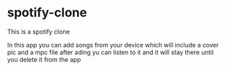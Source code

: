 # spotify-clone

This is a spotify clone 

In this app you can add songs from your device which will include a cover pic and a mpc file after ading yu can listen to it and it will stay there until you delete it from the app 
